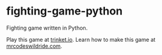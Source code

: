 # fighting-game-python

Fighting game written in Python.

Play this game at [trinket.io](https://trinket.io/embed/python3/7735b8a139?outputOnly=true&start=result).
Learn how to make this game at [mrcodeswildride.com](https://www.mrcodeswildride.com/).
